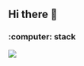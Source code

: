 ## Hi there 👋

<h3 algin = "center">:computer: stack</h5>

<div ><p> 
  <img src="https://github-readme-stats.vercel.app/api?username=munjji&theme=graywhite&show_icons=true"/></a>
</p></div>


